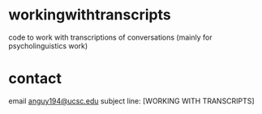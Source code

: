 # workingwithtranscripts
code to work with transcriptions of conversations (mainly for psycholinguistics work)


# contact

email anguy194@ucsc.edu 
subject line: [WORKING WITH TRANSCRIPTS]
